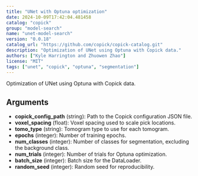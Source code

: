 ```yaml
---
title: "UNet with Optuna optimization"
date: 2024-10-09T17:42:04.481458
catalog: "copick"
group: "model-search"
name: "unet-model-search"
version: "0.0.18"
catalog_url: "https://github.com/copick/copick-catalog.git"
description: "Optimization of UNet using Optuna with Copick data."
authors: ["Kyle Harrington and Zhuowen Zhao"]
license: "MIT"
tags: ["unet", "copick", "optuna", "segmentation"]
---
```


Optimization of UNet using Optuna with Copick data.

## Arguments

- **copick_config_path** (string): Path to the Copick configuration JSON file.
- **voxel_spacing** (float): Voxel spacing used to scale pick locations.
- **tomo_type** (string): Tomogram type to use for each tomogram.
- **epochs** (integer): Number of training epochs.
- **num_classes** (integer): Number of classes for segmentation, excluding the background class.
- **num_trials** (integer): Number of trials for Optuna optimization.
- **batch_size** (integer): Batch size for the DataLoader.
- **random_seed** (integer): Random seed for reproducibility.


